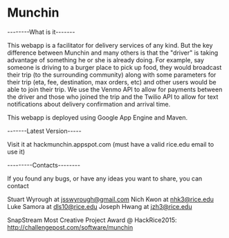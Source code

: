 Munchin 
=============================
--------What is it-------

This webapp is a facilitator for delivery services of any kind. But the key difference between Munchin and many others is that the "driver" is taking advantage of something he or she is already doing. For example, say someone is driving to a burger place to pick up food, they would broadcast their trip (to the surrounding community) along with some parameters for their trip (eta, fee, destination, max orders, etc) and other users would be able to join their trip. We use the Venmo API to allow for payments between the driver and those who joined the trip and the Twilio API to allow for text notifications about delivery confirmation and arrival time.

This webapp is deployed using Google App Engine and Maven.

-------Latest Version-----

Visit it at hackmunchin.appspot.com (must have a valid rice.edu email to use it)

---------Contacts--------

If you found any bugs, or have any ideas you want to share, you can contact

Stuart Wyrough at jsswyrough@gmail.com
Nich Kwon at nhk3@rice.edu
Luke Samora at dls10@rice.edu
Joseph Hwang at jzh3@rice.edu

SnapStream Most Creative Project Award @ HackRice2015: http://challengepost.com/software/munchin
